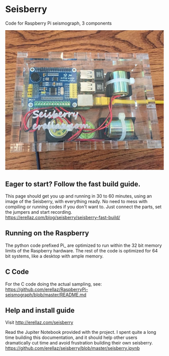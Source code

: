 # Seisberry
Code for Raspberry Pi seismograph, 3 components

![Seisberry](seisberry.jpg)

## Eager to start? Follow the fast build guide.
This page should get you up and running in 30 to 60 minutes, using an image of the Seisberry, with everything ready.
No need to mess with compiling or running codes if you don't want to. Just connect the parts, set the jumpers and start recording.
https://erellaz.com/blog/seisberry/seisberry-fast-build/

## Running on the Raspberry
The python code prefixed Pi_ are optimized to run within the 32 bit memory limits of the Raspberry hardware.
The rest of the code is optimized for 64 bit systems, like a desktop with ample memory.

## C Code
For the C code doing the actual sampling, see: 
https://github.com/erellaz/RaspberryPi-seismograph/blob/master/README.md

## Help and install guide
Visit http://erellaz.com/seisberry

Read the Jupiter Notebook provided with the project. I spent quite a long time building this documentation, and it should help other users  dramatically cut time and avoid frustration building their own seisberry. 
https://github.com/erellaz/seisberry/blob/master/seisberry.ipynb

